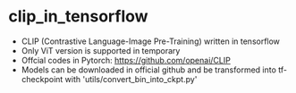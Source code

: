 # clip_in_tensorflow

- CLIP (Contrastive Language-Image Pre-Training)  written in tensorflow
- Only ViT version is supported in temporary
- Offcial codes in Pytorch: https://github.com/openai/CLIP
- Models can be downloaded in official github and be transformed into tf-checkpoint with 'utils/convert_bin_into_ckpt.py'
